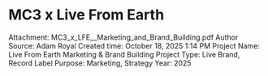 # MC3 x Live From Earth

Attachment: MC3_x_LFE__Marketing_and_Brand_Building.pdf
Author Source: Adam Royal
Created time: October 18, 2025 1:14 PM
Project Name: Live From Earth Marketing & Brand Building
Project Type: Live Brand, Record Label
Purpose: Marketing, Strategy
Year: 2025